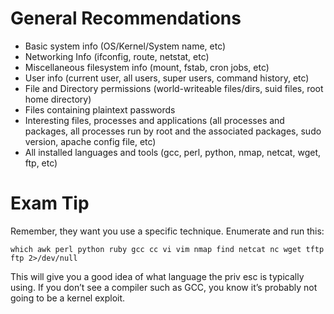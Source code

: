 # General Recommendations
- Basic system info (OS/Kernel/System name, etc) 
- Networking Info (ifconfig, route, netstat, etc) 
- Miscellaneous filesystem info (mount, fstab, cron jobs, etc) 
- User info (current user, all users, super users, command history, etc) 
- File and Directory permissions (world-writeable files/dirs, suid files, root home directory) 
- Files containing plaintext passwords  
- Interesting files, processes and applications (all processes and packages, all processes run by root and the associated packages, sudo version, apache config file, etc)
- All installed languages and tools (gcc, perl, python, nmap, netcat, wget, ftp, etc)

# Exam Tip
Remember, they want you use a specific technique.  Enumerate and run this:
```
which awk perl python ruby gcc cc vi vim nmap find netcat nc wget tftp ftp 2>/dev/null
```
This will give you a good idea of what language the priv esc is typically using.  If you don’t see a compiler such as GCC, you know it’s probably not going to be a kernel exploit.
